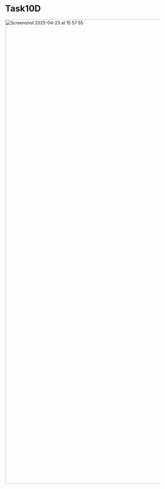 # Task10D
<img width="1512" alt="Screenshot 2025-04-23 at 15 57 55" src="https://github.com/user-attachments/assets/9c80094c-69fe-44ef-85b2-2b24faba2cf3" /> 

